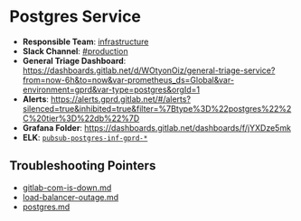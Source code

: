 <!-- MARKER: do not edit this section directly. Edit services/service-mappings.yml then run scripts/generate-docs -->
#  Postgres Service

* **Responsible Team**: [infrastructure](https://about.gitlab.com/handbook/engineering/infrastructure/)
* **Slack Channel**: [#production](https://gitlab.slack.com/archives/production/production)
* **General Triage Dashboard**: https://dashboards.gitlab.net/d/WOtyonOiz/general-triage-service?from=now-6h&to=now&var-prometheus_ds=Global&var-environment=gprd&var-type=postgres&orgId=1
* **Alerts**: https://alerts.gprd.gitlab.net/#/alerts?silenced=true&inhibited=true&filter=%7Btype%3D%22postgres%22%2C%20tier%3D%22db%22%7D
* **Grafana Folder**: https://dashboards.gitlab.net/dashboards/f/jYXDze5mk
* **ELK**: [`pubsub-postgres-inf-gprd-*`](https://log.gitlab.net/goto/d0f8993486c9007a69d85e3a08f1ea7c)

## Troubleshooting Pointers

* [gitlab-com-is-down.md](gitlab-com-is-down.md)
* [load-balancer-outage.md](load-balancer-outage.md)
* [postgres.md](postgres.md)

<!-- END_MARKER -->
